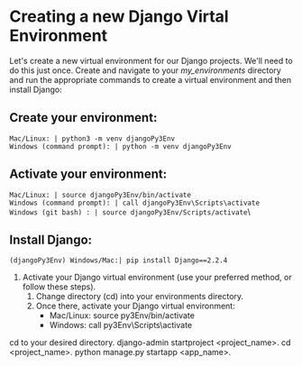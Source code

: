 # Creating a new Django Virtal Environment

Let's create a new virtual environment for our Django projects. We'll need to do this just once. Create and navigate to your *my_environments* directory and run the appropriate commands to create a virtual environment and then install Django:

## Create your environment:
`Mac/Linux: | python3 -m venv djangoPy3Env`\
`Windows (command prompt): | python -m venv djangoPy3Env`

## Activate your environment:
`Mac/Linux: | source djangoPy3Env/bin/activate`\
`Windows (command prompt): | call djangoPy3Env\Scripts\activate`\
`Windows (git bash) : | source djangoPy3Env/Scripts/activate`\

## Install Django:
`(djangoPy3Env) Windows/Mac:| pip install Django==2.2.4`


1. Activate your Django virtual environment (use your preferred method, or follow these steps).
    1. Change directory (cd) into your environments directory.
    2. Once there, activate your Django virtual environment:
        - Mac/Linux: source py3Env/bin/activate
        - Windows: call py3Env\Scripts\activate
        
cd to your desired directory.
django-admin startproject <project_name>.
cd <project_name>.
python manage.py startapp <app_name>.